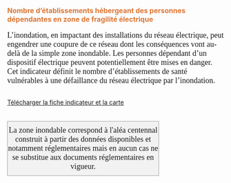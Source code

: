  <font size="3" color = " #dc7633"><b>
 Nombre d’établissements hébergeant des personnes dépendantes en zone de fragilité électrique
  </b></font>
<br><br>
<font size="4px" face="calibri">
L’inondation, en impactant des installations du réseau électrique, peut engendrer une coupure de ce réseau dont les conséquences vont au-delà de la simple zone inondable. Les personnes dépendant d’un dispositif électrique peuvent potentiellement être mises en danger.
Cet indicateur définit le nombre d’établissements de santé vulnérables à une défaillance du réseau électrique par l’inondation.
 </font>
<br><br>

<a href=https://fiches.eptb-vienne.fr/ind_110.pdf target=_blank><i class="fa fa-exclamation-circle"></i> Télécharger la fiche indicateur et la carte</a>
<br><br>

<font size="4.5px" face="calibri">
<p><div style="width: 350px;  padding-top:10px; padding-bottom:10px;border: 1px solid #A0A0A0; text-align: center;background: #F2F2F2;">La zone inondable correspond à l'aléa centennal construit à partir des données disponibles et notamment réglementaires mais en aucun cas ne se substitue aux documents réglementaires en vigueur.</div></p>
</font>